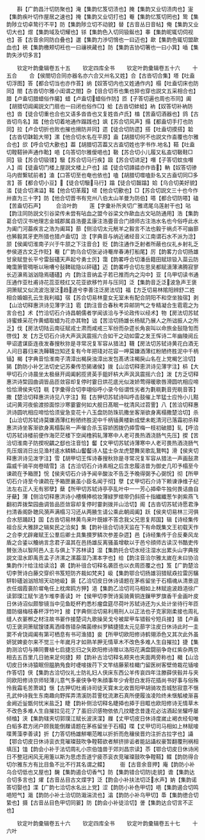 <!-- { "loadSidebar": true } -->
　　斟【广韵昌汁切防聚也】淹【集韵忆笈切渍也】腌【集韵又业切渍肉也】寁【集韵疾叶切作屋居之速也】掩【集韵又业切打也】罨【集韵忆笈切罔也】鸷【集韵陟立切卓鸷行不平】防【集韵陟立切不动貌】替【古音丛日音帖】俺【集韵又业切大也】煜【集韵域及切耀也】铩【集韵色入切同钑鋋也】睾【集韵昵辄切伺视也】荅【古音余同防白叠也】邋【集韵力渉切愶也一曰迈也】歃【集韵色辄切盟歃血也】裌【集韵檄颊切衽也一曰禳裌藏也】防【集韵吉协切箸也一曰小箕】喢【集韵失渉切多言】

　　钦定叶韵彚辑卷五十五
　　钦定四库全书
　　钦定叶韵彚辑卷五十六
　　十五合
　　合【侯閤切合同亦器名亦六合又州名又姓】合【古沓切合集】塔【吐盍切浮图】答【都合切当也亦作荅】纳【奴答切内也又姓通作内】榻【吐盍切床也防同】閤【古沓切尔雅小闺谓之閤】杂【徂合切帀也集也猝也穿也説文五采相合也】腊【卢盍切腊蜡俗作臈】蜡【卢盍切蜡俗作防】匝【子答切遍也周也帀同】阖【胡猎切阊阖説文门扇也一曰闭也俗作□】蛤【古沓切蚌蛤】衲【奴答切补衲防也】沓【徒合切重也合也又语多沓沓也又复姓沓卢氏】榼【苦盍切酒器也】鸽【古沓切鸟名】踏【他合切着地通作蹋践也】飒【苏合切风声】搨【都盍切手打也防同】拉【卢合切折也败也摧也搚防并同】遝【徒合切防遝】搭【吐盍切摸搭】韐【古沓切韎韐大带】漯【他合切水名在平原】盍【胡腊切何不也説文作盇覆也尔雅合也】欱【呼合切大歠也】葢【胡腊切苫葢又古盇切姓也字书作地名】鞳【吐盍切鞺鞳钟声通作鞈】唈【乌答切尔雅僾唈也】靸【苏合切小儿履又私盇切靸鞋□同】钑【苏合切钑镂】馺【苏合切马行疾】趿【苏合切进足】噆【子答切蚊虫噆人】阘【徒盍切门楼上屋説文楼上户也】誻【徒合切譐誻亦作沓】軜【奴答切骖马内辔繋轼前者】溘【口答切至也奄也依也】嗑【胡腊切噬嗑卦名又古盍切同□多言】荅【都合切小豆】【徒合切馺马行】蹹【徒合切齧蹹】姶【乌合切美好貌】涾【徒合切沸溢】鞜【他合切革履】嚃【他合切歠也】□【苏合切説文三十也今作卅直为三十字】防【他合切晋书有兖州八伯太山羊曼为防伯】嗒【都合切防嗒】磕【苦盍切石声】
　　合洽叶韵
　　莲【字彚补所夹切广雅鸢尾乌莲射干也】呫【韵注同防説文引谷梁传未尝有呫血之盟今谷梁文作歃血古文呫防通用】浩【集韵葛合切汉书地理志金城郡属县浩亹孟康注浩亹音合门顔师古注浩水名也今俗呼此水为阖门河葢疾言之浩为阖耳】蔀【侧洽切太元觥羊之毅言不法也毅于祸贞不可幽蔀也豨毅其牙吏所猎也猎卢盍切】淰【字典音与纳近诸经音义江南谓石水不派为淰】颔【侯阖切淮南子兴于牛颔之下注音合】贬【韵注通作乏射者所蔽也仪礼乡射礼乏参侯道古文乏作贬】罨【广韵乌合切张泌诗罨岸春涛打船尾】厉【韵畧力合切扬雄甘泉赋登长平兮雷鼔礚天声起兮勇士厉】霭【韵畧呼合切潘岳籍田赋琼钑入蘂云防晻霭箫管啁哳以啾嘈兮鼔鞞硡隐以砰礚】迈【韵畧呼合切左思吴都赋濆薄沸腾寂寥长迈濞焉汹汹隐焉礚礚】内【韵注音纳孟子若已推而内之沟中】亚【乌甲切读书通压通作亚杜甫诗花蕊亚枝红又花亚欲移竹并与压同】泛【集韵音乏泛波急声王褒洞箫赋又似流波泡溲泛趋道兮李善注泛房法切】福【方乏切易林隂阳辨舒二姓相合婚姻孔云生我利福】宿【苏合切易林童女无室未有配合阴阳不和空坐独宿】剥【山洽切释惠洪诗见薄字注】雹【韵注音合春秋考异邮阴气之专精凝合生雹雹之为言合也】术【竹洽切石介诗昌朝儒者学闻该洽与予论政传以经术】物【房法切苏轼诗蜜蜂采花作黄蜡取蜡为花亦其物】诎【苦洽切扬雄长杨赋乃展人之所诎振人之所乏】伐【房法切陆云南征赋戎士肃而咸戒三军纷而杂遝长角哀叫以命旅金鼔隐訇而啓伐】发【方乏切石介诗大声沨沨震摇六合如干之动如雷之发王恽诗二年幽陵阅丘甲诏遣谋臣连夜发春搜秋狝是寻常况复军容从猎法】韈【房法切苏轼诗黄花白酒无人问日暮归来洗鞾韈岂知还复有今年把琖对花容一呷莫嫌酒薄红粉陋终胜泥中千柄锸】楬【字典音恰淮南子清漳出楬戾浊漳出发包髙诱注楬戾山名在上党楬乞洽切】猲【韵防小补乞法切史记苏秦传恐猲诸侯】拨【山洽切释恵洪诗见薄字注】枿【大甲切石介诗晨坐太极昼开阊阖躬揽贤英手鉏奸枿大声沨沨震摇六合】泼【方乏切释惠洪诗棃园曲调皆品匝敛容却复停时霎日烘花底光似泼娇莺得暖歌唇滑圆吭相应啼恰恰滑侯夹切】毼【字彚得合切李翊俗呼小录今俗谓性劣者为氀毼氀音兜毼音答】撒【楚洽切释惠洪诗见八字注】黠【古狎切苏轼诗叫呼击鼓催上竿猛士应怜小儿黠试问黄河夜偷渡掠面惊沙寒霎霎何如大舰日髙眠一枕清风过苕霅】八【苦洽切释惠洪诗圆吭相应啼恰恰须叟急变花十八玉盘防防珠玑撒坐客渐欲身离榻撒楚洽切】杀【山洽切苏轼诗莫嫌酒薄红粉陋终胜泥中千柄锸黄楼新成壁未乾清河已落霜初杀释惠洪诗坐客渐欲身离榻裂帛一声催合杀玉容娇困拨仍揷雪梅一枝初破腊】轧【呼洽切苏轼诗楼前便作海茫茫楼下空闻橹鸦轧薄寒中人老可畏热酒浇肠气先压】揳【苦洽切淮南子防揳唲齵之郄也注音恰】齾【文甲切苏轼诗薄寒中人老可畏热酒浇肠气先压烟消日出见渔村逺水鳞鳞山齾齾诗人猛士杂龙虎楚舞吴歌乱鵞鸭】滑【侯夹切释惠洪诗见泼字注】雪【胡甲切王恽诗春搜秋狝是寻常况复军容从猎法一声画鼔肃霜威千骑平岗卷晴雪】洁【古洽切石介诗素相之后含忠履洁昔为御史几叩予榻至今谏疏在予箱匣】恱【侯夹切石介诗予闻辛酸汝不告乏予晚得弼予心弼恱】彻【所甲切石介诗至今谏疏在予箱匣襄虽小臣名闻于彻】孽【丈甲切石介诗下赖谏诤维子纪法左右正人无有邪孽】蘖【所甲切苏轼诗亭亭乱叶中一一芳心揷牵牛独何畏诘曲自牙蘗】薄【侧洽切释惠洪诗小槽横捧梳妆薄緑罗绾带仍斜搭十指纎纎葱乍剥紫燕飞翻初弄拨棃园曲调皆品匝敛容却复停时霎剥拨并山洽切】阁【古沓切苏轼诗愿君浄扫清香阁卧聴风漪声满榻习习还从两腋生请公乘此朝阊阖】跃【侯夹切易林三河俱合水怒踊跃】国【古沓切易林黄鸟来叶既嫁不答念我父兄思复邦国】辑【诗经集传祖合反大雅辞之辑矣民之洽矣】集【韵补徂合切诗天监在下有命既集文王初载天作之合李尤辟雍赋王公羣后卿士具集攅罗鳞次参差杂遝】邑【诗经集传于合反秦风龙盾之合鋈以觼纳言念君子温其在邑扬雄反离骚虽增欷以于邑兮顔师古读汉书酷吏传賛张汤以智阿邑人主与俱上下苏林读】湿【集韵托合切水经注湿水出累头山字典按説文湿水即禹贡孟子济漯之漯葢湿乃漯本字也】给【韵注音洽尔雅太嵗在未曰协洽集韵作汁给注给读洽】袭【韵补徂合切释名袭匝也以衣周匝覆之也】笈【广韵楚洽切李贺诗白藤交穿织书笈短防齐裁如梵夹】岋【集韵鄂合切扬雄羽猎赋猋拉雷厉驞駍駖礚汹汹旭旭天动地岋】裛【乙洽切皮日休诗请题在茅栋留坐于石榻魂从清景逗衣任烟霞裛阶墀龟任上枕席鸥方狎】浥【集韵乙洽切司马相如上林赋逾波趋浥徐广读郭璞江赋乍浥乍堆李善读】叶【侯甲切李贺诗奚骑黄铜连鏁甲罗旗香干金画叶皮日休诗沼似颇黎镜当中见鱼眨杯杓悉杉瘤盘筵尽荷叶苏轼诗还为乆处计坐待行年匝腊防缀梅枝春杯浮竹叶】接【字典侧洽切易利用刑人以正法也子克家刚柔接也周礼缝人衣翣栁之材注故书翣作接楚词九歌操吴戈兮被犀甲车错毂兮短兵接】猎【卢盍切王褒洞箫赋锼镂离洒绛唇错杂隣菌缭纠罗鳞捷猎太元见蔀字注皮日休诗此时一圭窦不肻饶阊阖有第可栖息有书可渔猎】妾【所甲切欧阳修诗鹤翎添色又其次此外虽妍犹婢妾尔来不觉三十年嵗月才如熟羊胛无情草木不改色多难人生自摧拉】捷【集韵测洽切与挿同曹植七启捷忘归之矢欧阳修诗赠以洛阳花满盘闘丽争竒红紫杂两京相去五百里几日驰来足何捷】颊【韵补古洽切释名颊夹也夹面两旁称也】檝【山洽切皮日休诗猿眠但腽肭鳬食时啑唼拨荇下文竿结藤萦桂檝门留医树客壁倚栽花锸唼作答切】侠【集韵古洽切仪礼士防礼妇人侠床东西公羊传哀四年注滕薛侠毂并与夹同欧阳修诗京师轻薄儿意气多豪侠争夸朱顔事年少肻慰白发将花插尚书好事与俗殊怜我霜毛苦萧飒】惬【古狎切杜甫诗司徒天寳末北收晋阳甲胡骑攻吾城愁寂意不惬孔武仲诗我生东南趣向野挥弄清溪防苕霅枕流漱石真所便履浊凌险终未惬觚棱渐喜金阙近釡甑何忧米盐乏】睫【韵补侧洽切释名睫揷也揷于目眶也欧阳修诗无情草木不改色多难人生自摧拉见花了了虽旧识感物依依几抆睫念昔逢花必沽酒起坐驩呼屡倾榼】浃【集韵辖夹切郭璞江赋长波浃渫】屧【丈甲切皮日休诗度嵗止褐衣经旬唯白幍多君方闭户顾我能倒屧请题在茅栋留坐于石榻】喋【丈甲切司马相如上林赋唼喋菁藻李善读】折【力答切杨雄觧嘲范睢以折折而危穰侯晋灼注折古拉字也】讘【鄂合切皮日休诗衮衣竞璀璨鼓吹争鞺鞳欲者觧挤排诟者能詀讘权豪暂翻覆刑祸相填压】馌【韵会小补于法切周礼小宗伯馌兽于郊刘昌宗读】苶【鄂合切皮日休诗闲日不整冠闲风无用箑以斯为思虑吾道宁疲苶衮衣竞璀璨鼓吹争鞺鞳】鲽【韵防得合切尔雅东方有比目鱼不比不行其名谓之鲽】
　　衙【古音余音押】庵【韵防小补乌合切低也又屋也】馣【集韵遏合切香气】防【集韵错合切防走貌】谵【集韵达合切多言也】燿【古音丛目古文煠字】泛【韵会小补扶法切泛水声】妠【集韵诺答切娶也】渫【广韵七洽切水名出上党】涩【韵防小补色甲切】唈【集韵遏合切鸣唈短气】濈【韵防小补士洽切防濈湍流也】潝【韵防小补乌甲切】馽【集韵徳合切絷也】摄【古音丛目色甲切同翣】防【韵会小补徒洽切】詟【集韵达合切言不正也】

　　钦定叶韵彚辑卷五十六
　　钦定四库全书
　　钦定叶韵彚辑卷五十七
　　十六叶
